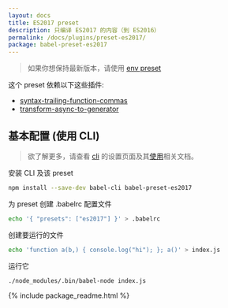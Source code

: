 ```yaml
---
layout: docs
title: ES2017 preset
description: 只编译 ES2017 的内容（到 ES2016）
permalink: /docs/plugins/preset-es2017/
package: babel-preset-es2017
---
```


> 如果你想保持最新版本，请使用 [env preset](/docs/plugins/preset-env/)

这个 preset 依赖以下这些插件:

- [syntax-trailing-function-commas](/docs/plugins/syntax-trailing-function-commas/)
- [transform-async-to-generator](/docs/plugins/transform-async-to-generator/)

## 基本配置 (使用 CLI)

> 欲了解更多，请查看 [cli](/docs/setup/) 的设置页面及其[使用](/docs/usage/cli/)相关文档。

安装 CLI 及该 preset

```sh
npm install --save-dev babel-cli babel-preset-es2017
```

为 preset 创建 .babelrc 配置文件

```sh
echo '{ "presets": ["es2017"] }' > .babelrc
```

创建要运行的文件

```sh
echo 'function a(b,) { console.log("hi"); }; a()' > index.js
```

运行它

```sh
./node_modules/.bin/babel-node index.js
```

{% include package_readme.html %}


